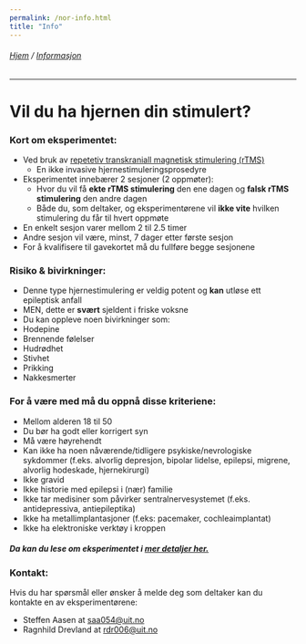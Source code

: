 ```yaml
---
permalink: /nor-info.html
title: "Info"
---
```

###### [Hjem](https://uitpsypro.github.io/1/) / [Informasjon](https://uitpsypro.github.io/1/nor-info)
---

# Vil du ha hjernen din stimulert?

### Kort om eksperimentet: 
* Ved bruk av [repetetiv transkraniall magnetisk stimulering (rTMS)](https://uitpsypro.github.io/1/nor-info/nor-rtms)
  * En ikke invasive hjernestimuleringsprosedyre
* Eksperimentet innebærer 2 sesjoner (2 oppmøter):
  * Hvor du vil få **ekte rTMS stimulering** den ene dagen og **falsk rTMS stimulering** den andre dagen
  * Både du, som deltaker, og eksperimentørene vil **ikke vite** hvilken stimulering du får til hvert oppmøte
* En enkelt sesjon varer mellom 2 til 2.5 timer
* Andre sesjon vil være, minst, 7 dager etter første sesjon
* For å kvalifisere til gavekortet må du fullføre begge sesjonene 


### Risiko &  bivirkninger:
* Denne type hjernestimulering er veldig potent og **kan** utløse ett epileptisk anfall
* MEN, dette er **svært** sjeldent i friske voksne
* Du kan oppleve noen bivirkninger som:
 * Hodepine
 * Brennende følelser
 * Hudrødhet
 * Stivhet
 * Prikking
 * Nakkesmerter

### For å være med må du oppnå disse kriteriene:
* Mellom alderen 18 til 50
* Du bør ha godt eller korrigert syn
* Må være høyrehendt
* Kan ikke ha noen nåværende/tidligere psykiske/nevrologiske sykdommer (f.eks. alvorlig depresjon, bipolar lidelse, epilepsi, migrene, alvorlig hodeskade, hjernekirurgi)
* Ikke gravid
* Ikke historie med epilepsi i (nær) familie 
* Ikke tar medisiner som påvirker sentralnervesystemet (f.eks. antidepressiva, antiepileptika)
* Ikke ha metallimplantasjoner (f.eks: pacemaker, cochleaimplantat)
* Ikke ha elektroniske verktøy i kroppen



##### Da kan du lese om eksperimentet i [mer detaljer her.](https://github.com/uitpsypro/1/raw/main/documents/00-InfoSheet_norsk.pdf)


### Kontakt:
Hvis du har spørsmål eller ønsker å melde deg som deltaker kan du kontakte en av eksperimentørene:

* Steffen Aasen at [saa054@uit.no](mailto:saa054@uit.no) 
* Ragnhild Drevland at [rdr006@uit.no](mailto:rdr006@uit.no)





